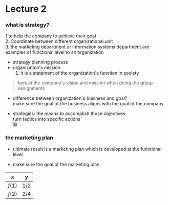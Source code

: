 # Lecture 2 

### what is strategy? 

1.to help the company to achieve their goal  
2. Coordinate  between different organizational  unit <br/>
3. the marketing department or information systems department are examples of 
functional level <Leader>to an organization
- strategy planning process 
- organization's mission
  1. it is a statement of the organization's function in society  

> look at the company's vision and mission when doing
> the group assignments

- difference between organization's business and goal? <br/>
make sure the goal of the business aligns with the
goal of the company  

- strategies: the means to accomplish those objectives <br/>
    turn tactics into specific actions   <br/>
:smile:
### the marketing plan

- ultimate result is a marketing plan which is developed at the functional level

- make sure the goal of the marketing plan. <br/>

| x      | y     |
|--------|-------|
| $f(1)$ | $1/2$ |
| $f(2)$ | $2/4$ |
